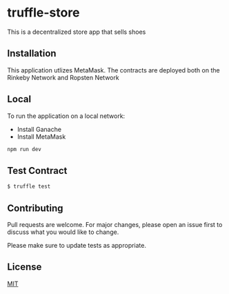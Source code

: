 # truffle-store

This is a decentralized store app that sells shoes

## Installation

This application utlizes MetaMask. 
The contracts are deployed both on the Rinkeby Network and Ropsten Network


## Local

To run the application on a local network:

- Install Ganache 
- Install MetaMask 
```bash
npm run dev 
```

## Test Contract 
```bash
$ truffle test
```

## Contributing
Pull requests are welcome. For major changes, please open an issue first to discuss what you would like to change.

Please make sure to update tests as appropriate.

## License
[MIT](https://choosealicense.com/licenses/mit/)